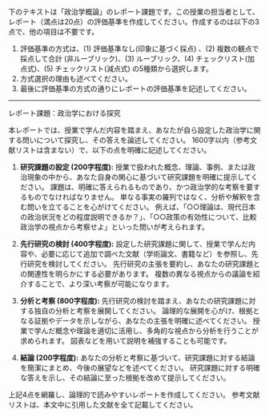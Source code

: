 下のテキストは「政治学概論」のレポート課題です。この授業の担当者として、レポート（満点は20点）の評価基準を作成してください。作成するのは以下の3点で、他の項目は不要です。

1. 評価基準の方式は、(1) 評価基準なし(印象に基づく採点) 、(2) 複数の観点で採点して合計  (非ルーブリック)、(3) ルーブリック、(4) チェックリスト(加点式)、(5) チェックリスト(減点式) の5種類から選択します。
2. 方式選択の理由も述べてください。
3. 最後に評価基準の方式の通りにレポートの評価基準を記述してください。

---------------------------------------
レポート課題：政治学における探究

本レポートでは、授業で学んだ内容を踏まえ、あなたが自ら設定した政治学に関する問いについて探究し、その答えを論述してください。  1600字以内（参考文献リストは含まない）で、以下の点を明確に記述してください。

1. **研究課題の設定 (200字程度):**  授業で扱われた概念、理論、事例、または政治現象の中から、あなた自身の関心に基づいて研究課題を明確に提示してください。  課題は、明確に答えられるものであり、かつ政治学的な考察を要するものでなければなりません。  単なる事実の羅列ではなく、分析や解釈を含む問いを立てることを心がけてください。  例えば、「○○理論は、現代日本の政治状況をどの程度説明できるか？」、「○○政策の有効性について、比較政治学の視点から考察せよ」といった問いが考えられます。

2. **先行研究の検討 (400字程度):**  設定した研究課題に関して、授業で学んだ内容や、必要に応じて追加で調べた文献（学術論文、書籍など）を参照し、先行研究を検討してください。  先行研究の主張を要約し、あなたの研究課題との関連性を明らかにする必要があります。  複数の異なる視点からの議論を紹介することで、より深い考察が可能になります。

3. **分析と考察 (800字程度):**  先行研究の検討を踏まえ、あなたの研究課題に対する独自の分析と考察を展開してください。  論理的な展開を心がけ、根拠となる証拠やデータを示しながら、あなたの主張を明確に述べてください。  授業で学んだ概念や理論を適切に活用し、多角的な視点から分析を行うことが求められます。  図表などを用いて説明を補強することも可能です。

4. **結論 (200字程度):**  あなたの分析と考察に基づいて、研究課題に対する結論を簡潔にまとめ、今後の展望などを述べてください。  研究課題に対する明確な答えを示し、その結論に至った根拠を改めて提示してください。


上記4点を網羅し、論理的で読みやすいレポートを作成してください。  参考文献リストは、本文中に引用した文献を全て記載してください。
